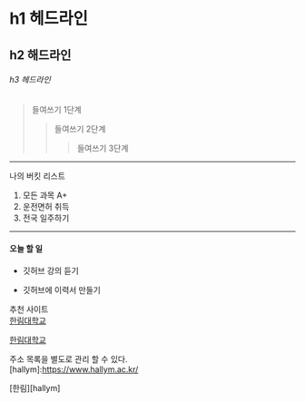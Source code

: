 # h1 헤드라인
## h2 해드라인
###### h3 헤드라인

> 들여쓰기 1단계
>> 들여쓰기 2단계
>>> 들여쓰기 3단계
------------------------------------
나의 버킷 리스트
1. 모든 과목 A+
2. 운전면허 취득
3. 전국 일주하기
**********************************
#### 오늘 할 일
* 깃허브 강의 듣기
+ 깃허브에 이력서 만들기

추천 사이트  
[한림대학교](www.hallym.ac.kr)

<a href=www.hallym.ac.kr>한림대학교</a>


 주소 목록을 별도로 관리 할 수 있다.  
[hallym]:https://www.hallym.ac.kr/

[한림][hallym]
